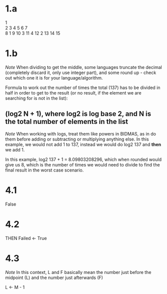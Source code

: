 # 1.a

1       
2
3
4
5
6
7   
8   1
9
10  3
11  4
12  2
13
14
15

# 1.b

*Note* When dividing to get the middle, some languages truncate the decimal (completely discard it, only use integer part), and some round up - check out which one it is for your language/algorithm.

Formula to work out the number of times the total (137) has to be divided in half in order to get to the result (or no result, if the element we are searching for is not in the list):

## (log2 N + 1), where log2 is log base 2, and N is the total number of elements in the list

*Note* When working with logs, treat them like powers in BIDMAS, as in do them before adding or subtracting or multiplying anything else. In this example, we would not add 1 to 137, instead we would do log2 137 and **then** we add 1.

In this example, log2 137 + 1 = 8.09803208296, which when rounded would give us 8, which is the number of times we would need to divide to find the final result in the worst case scenario.

# 4.1

False

# 4.2

THEN Failed <- True

# 4.3

*Note* In this context, L and F basically mean the number just before the midpoint (L) and the number just afterwards (F)

L <- M - 1